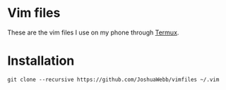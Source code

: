 # Vim files

These are the vim files I use on my phone through [Termux](https://github.com/termux/termux-app).

# Installation

    git clone --recursive https://github.com/JoshuaWebb/vimfiles ~/.vim
